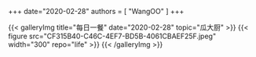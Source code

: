 +++
date="2020-02-28"
authors = [
    "WangOO"
]
+++

{{< galleryImg title="每日一餐" date="2020-02-28" topic="瓜大厨" >}}
    {{< figure src="CF315B40-C46C-4EF7-BD5B-4061CBAEF25F.jpeg" width="300" repo="life" >}}
{{< /galleryImg >}}
